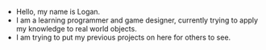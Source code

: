 - Hello, my name is Logan.
- I am a learning programmer and game designer, currently trying to apply my knowledge to real world objects.
- I am trying to put my previous projects on here for others to see.
